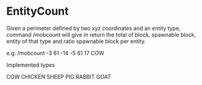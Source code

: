 # EntityCount
Given a perimeter defined by two xyz coordinates and an entity type, command /mobcount will give in return the total of block, spawnable block, entity of that type and ratio spawnable block per entity.

e.g: /mobcount -3 61 -14 -5 61 17 COW

Implemented types

COW
CHICKEN
SHEEP
PIG
RABBIT
GOAT
